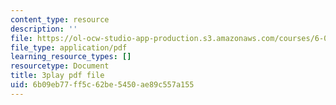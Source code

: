 ```yaml
---
content_type: resource
description: ''
file: https://ol-ocw-studio-app-production.s3.amazonaws.com/courses/6-0001-introduction-to-computer-science-and-programming-in-python-fall-2016/6b09eb77ff5c62be5450ae89c557a155_lniF6ys2CIk.pdf
file_type: application/pdf
learning_resource_types: []
resourcetype: Document
title: 3play pdf file
uid: 6b09eb77-ff5c-62be-5450-ae89c557a155
---
```

